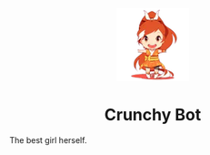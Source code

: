 <p align="center">
<img src="https://github.com/Crunchy-Bot/crunchy/blob/master/assets/crunchy-128.webp"/>
<h1 align="center">Crunchy Bot</h1>
</p>


The best girl herself.
